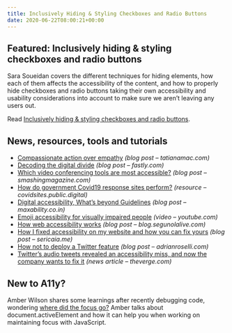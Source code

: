 ```yaml
---
title: Inclusively Hiding & Styling Checkboxes and Radio Buttons
date: 2020-06-22T08:00:21+00:00
---
```


## Featured: Inclusively hiding & styling checkboxes and radio buttons

Sara Soueidan covers the different techniques for hiding elements, how each of them affects the accessibility of the content, and how to properly hide checkboxes and radio buttons taking their own accessibility and usability considerations into account to make sure we aren’t leaving any users out.

Read [Inclusively hiding & styling checkboxes and radio buttons](https://www.sarasoueidan.com/blog/inclusively-hiding-and-styling-checkboxes-and-radio-buttons/).

## News, resources, tools and tutorials

* [Compassionate action over empathy](https://tatianamac.com/posts/mistakes/) _(blog post – tatianamac.com)_
* [Decoding the digital divide](https://www.fastly.com/blog/digital-divide) _(blog post – fastly.com)_
* [Which video conferencing tools are most accessible?](https://www.smashingmagazine.com/2020/06/accessible-video-conferencing-tools/) _(blog post – smashingmagazine.com)_
* [How do government Covid19 response sites perform?](https://covidsites.public.digital/) _(resource – covidsites.public.digital)_
* [Digital accessibility, What’s beyond Guidelines](https://www.maxability.co.in/2020/06/16/digital-accessibility-whats-beyond-guidelines/) _(blog post – maxability.co.in)_
* [Emoji accessibility for visually impaired people](https://www.youtube.com/watch?v=uIbPcZq6izk) _(video – youtube.com)_
* [How web accessibility works](https://blog.segunolalive.com/posts/how-web-accessibility-works/) _(blog post – blog.segunolalive.com)_
* [How I fixed accessibility on my website and how you can fix yours](https://sericaia.me/blog/2020-06-08/how-i-fixed-accessibility-on-my-website-and-how-you-can-fix-yours) _(blog post – sericaia.me)_
* [How not to deploy a Twitter feature](https://adrianroselli.com/2020/06/how-not-to-deploy-a-twitter-feature.html) _(blog post – adrianroselli.com)_
* [Twitter’s audio tweets revealed an accessibility miss, and now the company wants to fix it](https://www.theverge.com/2020/6/18/21296032/twitter-audio-tweets-accessibility-volunteers) _(news article – theverge.com)_

## New to A11y?

Amber Wilson shares some learnings after recently debugging code, wondering [where did the focus go?](https://amberwilson.co.uk/blog/where-did-the-focus-go/) Amber talks about document.activeElement and how it can help you when working on maintaining focus with JavaScript.